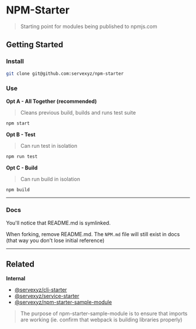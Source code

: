 # NPM-Starter

> Starting point for modules being published to npmjs.com

## Getting Started

### Install

```bash
git clone git@github.com:servexyz/npm-starter
```

### Use

**Opt A - All Together (recommended)**

> Cleans previous build, builds and runs test suite

```bash
npm start
```

**Opt B - Test**

> Can run test in isolation

```bash
npm run test
```

**Opt C - Build**

> Can run build in isolation

```bash
npm build
```

---

### Docs

You'll notice that README.md is symlinked.

When forking, remove README.md. The `NPM.md` file will still exist in docs (that way you don't lose initial reference)

---

## Related

**Internal**

- [@servexyz/cli-starter](https://github.com/servexyz/cli-starter)
- [@servexyz/service-starter](https://github.com/servexyz/service-starter)
- [@servexyz/npm-starter-sample-module](https://github.com/servexyz/npm-starter-sample-module)

> The purpose of npm-starter-sample-module is to ensure that imports are working (ie. confirm that webpack is building libraries properly)
